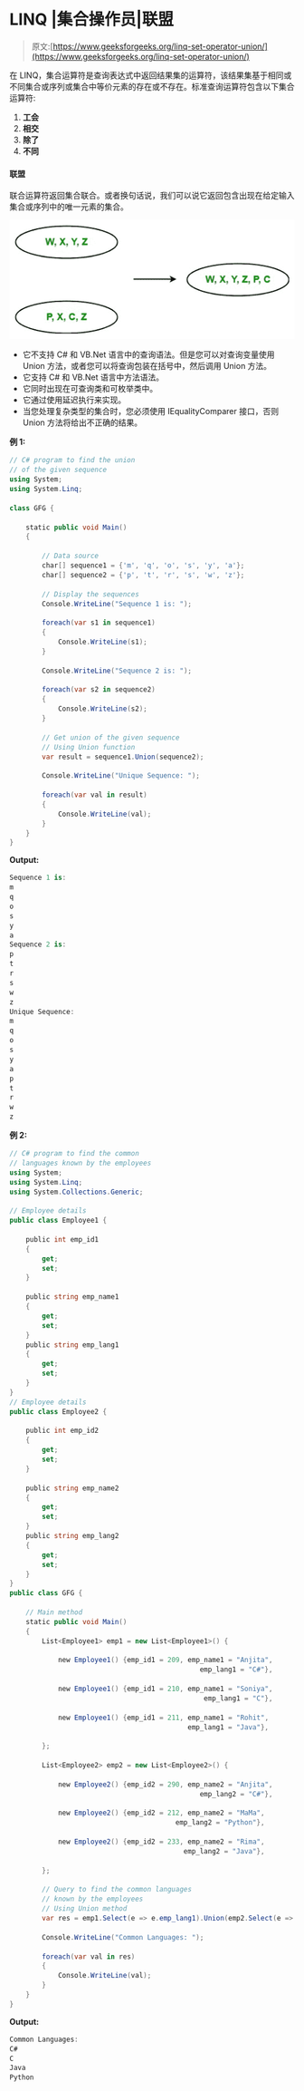 # LINQ |集合操作员|联盟

> 原文:[https://www.geeksforgeeks.org/linq-set-operator-union/](https://www.geeksforgeeks.org/linq-set-operator-union/)

在 LINQ，集合运算符是查询表达式中返回结果集的运算符，该结果集基于相同或不同集合或序列或集合中等价元素的存在或不存在。标准查询运算符包含以下集合运算符:

1.  **工会**
2.  **相交**
3.  **除了**
4.  **不同**

#### 联盟

联合运算符返回集合联合。或者换句话说，我们可以说它返回包含出现在给定输入集合或序列中的唯一元素的集合。

![](img/dee4086b01bf5cefa48b595e9dcb94df.png)

*   它不支持 C# 和 VB.Net 语言中的查询语法。但是您可以对查询变量使用 Union 方法，或者您可以将查询包装在括号中，然后调用 Union 方法。
*   它支持 C# 和 VB.Net 语言中方法语法。
*   它同时出现在可查询类和可枚举类中。
*   它通过使用延迟执行来实现。
*   当您处理复杂类型的集合时，您必须使用 IEqualityComparer 接口，否则 Union 方法将给出不正确的结果。

**例 1:**

```cs
// C# program to find the union 
// of the given sequence
using System;
using System.Linq;

class GFG {

    static public void Main()
    {

        // Data source
        char[] sequence1 = {'m', 'q', 'o', 's', 'y', 'a'};
        char[] sequence2 = {'p', 't', 'r', 's', 'w', 'z'};

        // Display the sequences
        Console.WriteLine("Sequence 1 is: ");

        foreach(var s1 in sequence1)
        {
            Console.WriteLine(s1);
        }

        Console.WriteLine("Sequence 2 is: ");

        foreach(var s2 in sequence2)
        {
            Console.WriteLine(s2);
        }

        // Get union of the given sequence
        // Using Union function
        var result = sequence1.Union(sequence2);

        Console.WriteLine("Unique Sequence: ");

        foreach(var val in result)
        {
            Console.WriteLine(val);
        }
    }
}
```

**Output:**

```cs
Sequence 1 is: 
m
q
o
s
y
a
Sequence 2 is: 
p
t
r
s
w
z
Unique Sequence: 
m
q
o
s
y
a
p
t
r
w
z

```

**例 2:**

```cs
// C# program to find the common 
// languages known by the employees
using System;
using System.Linq;
using System.Collections.Generic;

// Employee details
public class Employee1 {

    public int emp_id1
    {
        get;
        set;
    }

    public string emp_name1
    {
        get;
        set;
    }
    public string emp_lang1
    {
        get;
        set;
    }
}
// Employee details
public class Employee2 {

    public int emp_id2
    {
        get;
        set;
    }

    public string emp_name2
    {
        get;
        set;
    }
    public string emp_lang2
    {
        get;
        set;
    }
}
public class GFG {

    // Main method
    static public void Main()
    {
        List<Employee1> emp1 = new List<Employee1>() {

            new Employee1() {emp_id1 = 209, emp_name1 = "Anjita",
                                               emp_lang1 = "C#"},

            new Employee1() {emp_id1 = 210, emp_name1 = "Soniya",
                                                emp_lang1 = "C"},

            new Employee1() {emp_id1 = 211, emp_name1 = "Rohit",
                                            emp_lang1 = "Java"},

        };

        List<Employee2> emp2 = new List<Employee2>() {

            new Employee2() {emp_id2 = 290, emp_name2 = "Anjita",
                                               emp_lang2 = "C#"},

            new Employee2() {emp_id2 = 212, emp_name2 = "MaMa", 
                                         emp_lang2 = "Python"},

            new Employee2() {emp_id2 = 233, emp_name2 = "Rima", 
                                           emp_lang2 = "Java"},

        };

        // Query to find the common languages
        // known by the employees
        // Using Union method
        var res = emp1.Select(e => e.emp_lang1).Union(emp2.Select(e => e.emp_lang2));

        Console.WriteLine("Common Languages: ");

        foreach(var val in res)
        {
            Console.WriteLine(val);
        }
    }
}
```

**Output:**

```cs
Common Languages: 
C#
C
Java
Python

```